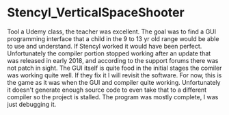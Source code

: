 # Stencyl_VerticalSpaceShooter
Tool a Udemy class, the teacher was excellent. The goal was to find a GUI programming interface that a child in the 9 to 13 yr old range would be able to use and understand. If Stencyl worked it would have been perfect. Unfortunately the compiler portion stopped working after an update that was released in early 2018, and according to the support forums there was not patch in sight. The GUI itself is quite food in the initial stages the comiler was working quite well. If they fix it I will revisit the software. For now, this is the game as it was when the GUI and compiler quite working. Unfortunately it doesn't generate enough source code to even take that to a different compiler so the project is stalled. The program was mostly complete, I was just debugging it. 
